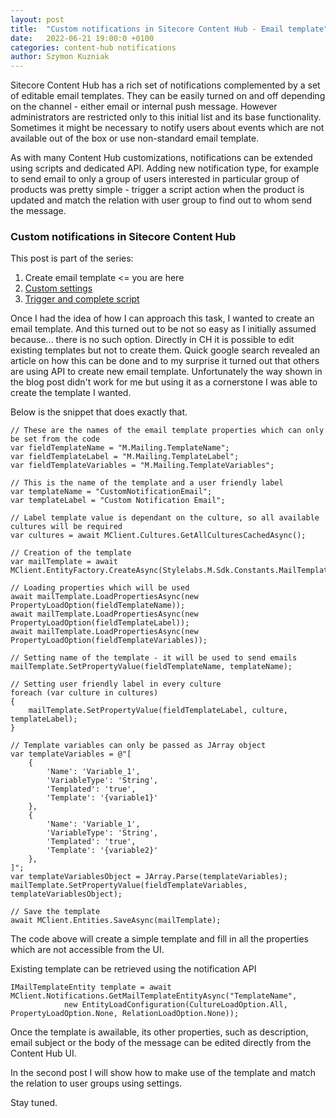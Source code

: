 ```yaml
---
layout: post
title:  "Custom notifications in Sitecore Content Hub - Email template"
date:   2022-06-21 19:00:0 +0100
categories: content-hub notifications
author: Szymon Kuzniak
---
```


Sitecore Content Hub has a rich set of notifications complemented by a set of editable email templates.
They can be easily turned on and off depending on the channel - either email or internal push message.
However administrators are restricted only to this initial list and its base functionality.
Sometimes it might be necessary to notify users about events which are not available out of the box or use non-standard email template.

As with many Content Hub customizations, notifications can be extended using scripts and dedicated API.
Adding new notification type, for example to send email to only a group of users interested in particular group of products was pretty simple - trigger a script action when the product is updated and match the relation with user group to find out to whom send the message.

### Custom notifications in Sitecore Content Hub

This post is part of the series:

1. Create email template <= you are here
2. [Custom settings](/2022/07/10/custom-notifications-content-hub-settings)
3. [Trigger and complete script](/2022/08/29/custom-notifications-content-hub-wrapup)

Once I had the idea of how I can approach this task, I wanted to create an email template.
And this turned out to be not so easy as I initially assumed because... there is no such option.
Directly in CH it is possible to edit existing templates but not to create them.
Quick google search revealed an article on how this can be done and to my surprise it turned out that others are using API to create new email template.
Unfortunately the way shown in the blog post didn't work for me but using it as a cornerstone I was able to create the template I wanted.

Below is the snippet that does exactly that.


    // These are the names of the email template properties which can only be set from the code
    var fieldTemplateName = "M.Mailing.TemplateName";
    var fieldTemplateLabel = "M.Mailing.TemplateLabel";
    var fieldTemplateVariables = "M.Mailing.TemplateVariables";

    // This is the name of the template and a user friendly label
    var templateName = "CustomNotificationEmail";
    var templateLabel = "Custom Notification Email";

    // Label template value is dependant on the culture, so all available cultures will be required
    var cultures = await MClient.Cultures.GetAllCulturesCachedAsync();

    // Creation of the template
    var mailTemplate = await MClient.EntityFactory.CreateAsync(Stylelabs.M.Sdk.Constants.MailTemplate.DefinitionName);

    // Loading properties which will be used
    await mailTemplate.LoadPropertiesAsync(new PropertyLoadOption(fieldTemplateName));
    await mailTemplate.LoadPropertiesAsync(new PropertyLoadOption(fieldTemplateLabel));
    await mailTemplate.LoadPropertiesAsync(new PropertyLoadOption(fieldTemplateVariables));

    // Setting name of the template - it will be used to send emails
    mailTemplate.SetPropertyValue(fieldTemplateName, templateName);
    
    // Setting user friendly label in every culture
    foreach (var culture in cultures)
    {
        mailTemplate.SetPropertyValue(fieldTemplateLabel, culture, templateLabel);
    }

    // Template variables can only be passed as JArray object
    var templateVariables = @"[
        { 
            'Name': 'Variable_1',
            'VariableType': 'String',
            'Templated': 'true',
            'Template': '{variable1}'
        },
        { 
            'Name': 'Variable_1',
            'VariableType': 'String',
            'Templated': 'true',
            'Template': '{variable2}'
        },
    ]";
    var templateVariablesObject = JArray.Parse(templateVariables);
    mailTemplate.SetPropertyValue(fieldTemplateVariables, templateVariablesObject);

    // Save the template
    await MClient.Entities.SaveAsync(mailTemplate);


The code above will create a simple template and fill in all the properties which are not accessible from the UI.

Existing template can be retrieved using the notification API

    IMailTemplateEntity template = await MClient.Notifications.GetMailTemplateEntityAsync("TemplateName", 
                new EntityLoadConfiguration(CultureLoadOption.All, PropertyLoadOption.None, RelationLoadOption.None));

Once the template is awailable, its other properties, such as description, email subject or the body of the message can be edited directly from the Content Hub UI.

In the second post I will show how to make use of the template and match the relation to user groups using settings.

Stay tuned.